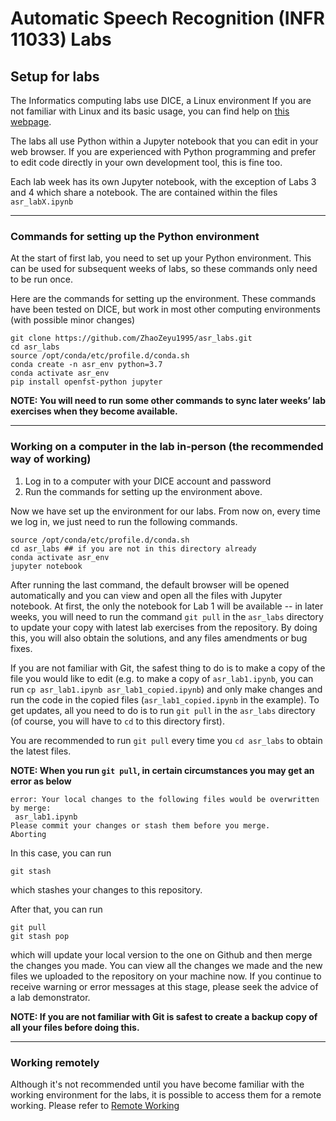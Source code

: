 # Automatic Speech Recognition (INFR 11033) Labs 

## Setup for labs

The Informatics computing labs use DICE, a Linux environment If you are not familiar with Linux and its basic usage, you can find help on [this webpage](https://computing.help.inf.ed.ac.uk/linux).

The labs all use Python within a Jupyter notebook that you can edit in your web browser.  If you are experienced with Python programming and prefer to edit code directly in your own development tool, this is fine too.

Each lab week has its own Jupyter notebook, with the exception of Labs 3 and 4 which share a notebook.  The are contained within the files `asr_labX.ipynb`

****

### Commands for setting up the Python environment

At the start of first lab, you need to set up your Python environment.  This can be used for subsequent weeks of labs, so these commands only need to be run once.

Here are the commands for setting up the environment.  These commands have been tested on DICE, but work in most other computing environments (with possible minor changes)

```shell
git clone https://github.com/ZhaoZeyu1995/asr_labs.git
cd asr_labs
source /opt/conda/etc/profile.d/conda.sh
conda create -n asr_env python=3.7
conda activate asr_env
pip install openfst-python jupyter
```

**NOTE: You will need to run some other commands to sync later weeks’ lab exercises when they become available.**

****

### Working on a computer in the lab in-person (the recommended way of working)

1.  Log in to a computer with your DICE account and password
2.  Run the commands for setting up the environment above.

Now we have set up the environment for our labs. From now on, every time we log in, we just need to run the following commands.

```shell
source /opt/conda/etc/profile.d/conda.sh 
cd asr_labs ## if you are not in this directory already
conda activate asr_env 
jupyter notebook
```

After running the last command, the default browser will be opened automatically and you can view and open all the files with Jupyter notebook. 
At first, the only the notebook for Lab 1 will be available -- in later weeks, you will need to run the command `git pull` in the `asr_labs` directory to update your copy with latest lab exercises from the repository.  By doing this, you will also obtain the solutions, and any files amendments or bug fixes. 

If you are not familiar with Git, the safest thing to do is to make a copy of the file you would like to edit (e.g. to make a copy of `asr_lab1.ipynb`, you can run `cp asr_lab1.ipynb asr_lab1_copied.ipynb`) and only make changes and run the code in the copied files (`asr_lab1_copied.ipynb` in the example). 
To get updates, all you need to do is to run `git pull` in the `asr_labs` directory (of course, you will have to `cd` to this directory first).

You are recommended to run `git pull` every time you `cd asr_labs` to obtain the latest files.

**NOTE: When you run `git pull`, in certain circumstances you may get an error as below**

```
error: Your local changes to the following files would be overwritten by merge:
 asr_lab1.ipynb
Please commit your changes or stash them before you merge.
Aborting
```

In this case, you can run

```
git stash
```

which stashes your changes to this repository. 

After that, you can run

```
git pull
git stash pop
```

which will update your local version to the one on Github and then merge the changes you made. 
You can view all the changes we made and the new files we uploaded to the repository on your machine now.  If you continue to receive warning or error messages at this stage, please seek the advice of a lab demonstrator.

**NOTE: If you are not familiar with Git is safest to create a backup copy of all your files before doing this.**

****

### Working remotely

Although it's not recommended until you have become familiar with the working environment for the labs, it is possible to access them for a remote working.  Please refer to [Remote Working](RemoteSetup.md)
